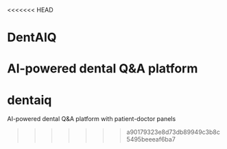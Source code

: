 <<<<<<< HEAD
# DentAIQ

AI-powered dental Q&A platform
=======
# dentaiq
AI-powered dental Q&amp;A platform with patient-doctor panels
>>>>>>> a90179323e8d73db89949c3b8c5495beeeaf6ba7
